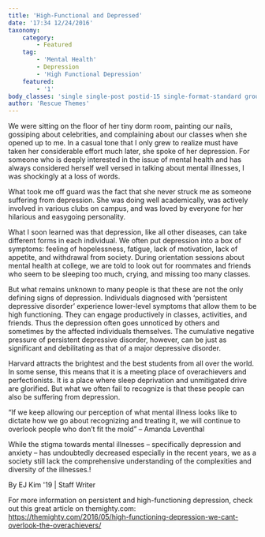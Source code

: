 ```yaml
---
title: 'High-Functional and Depressed'
date: '17:34 12/24/2016'
taxonomy:
    category:
        - Featured
    tag:
        - 'Mental Health'
        - Depression
        - 'High Functional Depression'
    featured:
        - '1'
body_classes: 'single single-post postid-15 single-format-standard group-blog'
author: 'Rescue Themes'
---
```


We were sitting on the floor of her tiny dorm room, painting our nails, gossiping about celebrities, and complaining about our classes when she opened up to me. In a casual tone that I only grew to realize must have taken her considerable effort much later, she spoke of her depression. For someone who is deeply interested in the issue of mental health and has always considered herself well versed in talking about mental illnesses, I was shockingly at a loss of words.

What took me off guard was the fact that she never struck me as someone suffering from depression. She was doing well academically, was actively involved in various clubs on campus, and was loved by everyone for her hilarious and easygoing personality.

What I soon learned was that depression, like all other diseases, can take different forms in each individual.
We often put depression into a box of symptoms: feeling of hopelessness, fatigue, lack of motivation, lack of appetite, and withdrawal from society. During orientation sessions about mental health at college, we are told to look out for roommates and friends who seem to be sleeping too much, crying, and missing too many classes.

But what remains unknown to many people is that these are not the only defining signs of depression. Individuals diagnosed with ‘persistent depressive disorder’ experience lower-level symptoms that allow them to be high functioning. They can engage productively in classes, activities, and friends. Thus the depression often goes unnoticed by others and sometimes by the affected individuals themselves. The cumulative negative pressure of persistent depressive disorder, however, can be just as significant and debilitating as that of a major depressive disorder.

Harvard attracts the brightest and the best students from all over the world. In some sense, this means that it is a meeting place of overachievers and perfectionists. It is a place where sleep deprivation and unmitigated drive are glorified. But what we often fail to recognize is that these people can also be suffering from depression.

“If we keep allowing our perception of what mental illness looks like to dictate how we go about recognizing and treating it, we will continue to overlook people who don’t fit the mold”
– Amanda Leventhal

While the stigma towards mental illnesses – specifically depression and anxiety – has undoubtedly decreased especially in the recent years, we as a society still lack the comprehensive understanding of the complexities and diversity of the illnesses.!
 
By EJ Kim '19 | Staff Writer 

For more information on persistent and high-functioning depression, check out this great article on themighty.com: https://themighty.com/2016/05/high-functioning-depression-we-cant-overlook-the-overachievers/
